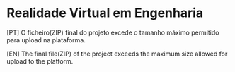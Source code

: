 # Realidade Virtual em Engenharia

[PT] O ficheiro(ZIP) final do projeto excede o tamanho máximo permitido para upload na plataforma.

[EN] The final file(ZIP) of the project exceeds the maximum size allowed for upload to the platform.
